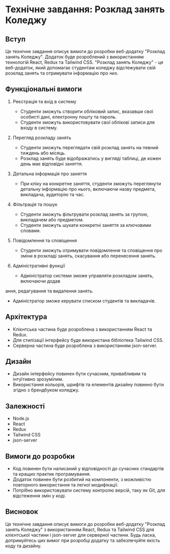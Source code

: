 # Технічне завдання: Розклад занять Коледжу

## Вступ

Це технічне завдання описує вимоги до розробки веб-додатку "Розклад занять Коледжу". Додаток буде розроблений з використанням технологій React, Redux та Tailwind CSS. "Розклад занять Коледжу" - це веб-додаток, який допомагає студентам коледжу відстежувати свій розклад занять та отримувати інформацію про них.

## Функціональні вимоги

1. Реєстрація та вхід в систему
   - Студенти зможуть створити обліковий запис, вказавши свої особисті дані, електронну пошту та пароль.
   - Студенти зможуть використовувати свої облікові записи для входу в систему.

2. Перегляд розкладу занять
   - Студенти зможуть переглядати свій розклад занять на певний тиждень або місяць.
   - Розклад занять буде відображатись у вигляді таблиці, де кожен день має відповідні заняття.

3. Детальна інформація про заняття
   - При кліку на конкретне заняття, студенти зможуть переглянути детальну інформацію про нього, включаючи назву предмета, викладача, аудиторію та час.

4. Фільтрація та пошук
   - Студенти зможуть фільтрувати розклад занять за групою, викладачем або предметом.
   - Студенти зможуть шукати конкретні заняття за ключовими словами.

5. Повідомлення та сповіщення
   - Студенти зможуть отримувати повідомлення та сповіщення про зміни в розкладі занять, скасування або перенесення занять.

6. Адміністративні функції
   - Адміністратор системи зможе управляти розкладом занять, включаючи додав

ання, редагування та видалення занять.
   - Адміністратор зможе керувати списком студентів та викладачів.

## Архітектура

- Клієнтська частина буде розроблена з використанням React та Redux.
- Для стилізації інтерфейсу буде використана бібліотека Tailwind CSS.
- Серверна частина буде розроблена з використанням json-server.

## Дизайн

- Дизайн інтерфейсу повинен бути сучасним, привабливим та інтуїтивно зрозумілим.
- Використання кольорів, шрифтів та елементів дизайну повинно бути згідно з брендбуком коледжу.

## Залежності

- Node.js
- React
- Redux
- Tailwind CSS
- json-server

## Вимоги до розробки

- Код повинен бути написаний у відповідності до сучасних стандартів та кращих практик програмування.
- Додаток повинен бути розбитий на компоненти, з можливістю повторного використання та легкої модифікації.
- Потрібно використовувати систему контролю версій, таку як Git, для відстеження змін у коді.

## Висновок

Це технічне завдання описує вимоги до розробки веб-додатку "Розклад занять Коледжу" з використанням React, Redux та Tailwind CSS для клієнтської частини і json-server для серверної частини. Будь ласка, дотримуйтесь цих вимог при розробці додатку та забезпечуйте якість коду та дизайну.
